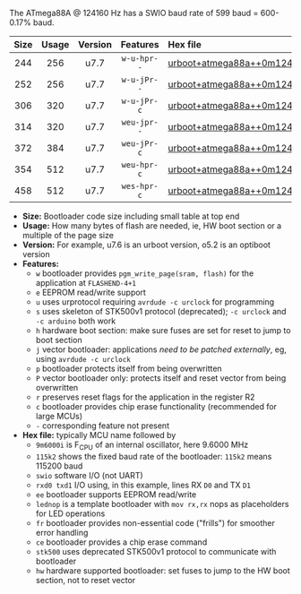 The ATmega88A @ 124160 Hz has a SWIO baud rate of 599 baud = 600-0.17% baud.

|Size|Usage|Version|Features|Hex file|
|:-:|:-:|:-:|:-:|:--|
|244|256|u7.7|`w-u-hpr--`|[urboot+atmega88a++0m124160i++++0k6_swio_rxd0_txd1_lednop_hw.hex](https://raw.githubusercontent.com/stefanrueger/urboot.hex/main/mcus/atmega88a/internal_oscillator/fint++0m124160_Hz/br++++0k6_bps/urboot+atmega88a++0m124160i++++0k6_swio_rxd0_txd1_lednop_hw.hex)|
|252|256|u7.7|`w-u-jPr--`|[urboot+atmega88a++0m124160i++++0k6_swio_rxd0_txd1.hex](https://raw.githubusercontent.com/stefanrueger/urboot.hex/main/mcus/atmega88a/internal_oscillator/fint++0m124160_Hz/br++++0k6_bps/urboot+atmega88a++0m124160i++++0k6_swio_rxd0_txd1.hex)|
|306|320|u7.7|`w-u-jPr-c`|[urboot+atmega88a++0m124160i++++0k6_swio_rxd0_txd1_lednop_fr_ce.hex](https://raw.githubusercontent.com/stefanrueger/urboot.hex/main/mcus/atmega88a/internal_oscillator/fint++0m124160_Hz/br++++0k6_bps/urboot+atmega88a++0m124160i++++0k6_swio_rxd0_txd1_lednop_fr_ce.hex)|
|314|320|u7.7|`weu-jpr--`|[urboot+atmega88a++0m124160i++++0k6_swio_rxd0_txd1_ee_lednop.hex](https://raw.githubusercontent.com/stefanrueger/urboot.hex/main/mcus/atmega88a/internal_oscillator/fint++0m124160_Hz/br++++0k6_bps/urboot+atmega88a++0m124160i++++0k6_swio_rxd0_txd1_ee_lednop.hex)|
|372|384|u7.7|`weu-jPr-c`|[urboot+atmega88a++0m124160i++++0k6_swio_rxd0_txd1_ee_lednop_fr_ce.hex](https://raw.githubusercontent.com/stefanrueger/urboot.hex/main/mcus/atmega88a/internal_oscillator/fint++0m124160_Hz/br++++0k6_bps/urboot+atmega88a++0m124160i++++0k6_swio_rxd0_txd1_ee_lednop_fr_ce.hex)|
|354|512|u7.7|`weu-hpr-c`|[urboot+atmega88a++0m124160i++++0k6_swio_rxd0_txd1_ee_lednop_fr_ce_hw.hex](https://raw.githubusercontent.com/stefanrueger/urboot.hex/main/mcus/atmega88a/internal_oscillator/fint++0m124160_Hz/br++++0k6_bps/urboot+atmega88a++0m124160i++++0k6_swio_rxd0_txd1_ee_lednop_fr_ce_hw.hex)|
|458|512|u7.7|`wes-hpr-c`|[urboot+atmega88a++0m124160i++++0k6_swio_rxd0_txd1_ee_lednop_fr_ce_stk500_hw.hex](https://raw.githubusercontent.com/stefanrueger/urboot.hex/main/mcus/atmega88a/internal_oscillator/fint++0m124160_Hz/br++++0k6_bps/urboot+atmega88a++0m124160i++++0k6_swio_rxd0_txd1_ee_lednop_fr_ce_stk500_hw.hex)|

- **Size:** Bootloader code size including small table at top end
- **Usage:** How many bytes of flash are needed, ie, HW boot section or a multiple of the page size
- **Version:** For example, u7.6 is an urboot version, o5.2 is an optiboot version
- **Features:**
  + `w` bootloader provides `pgm_write_page(sram, flash)` for the application at `FLASHEND-4+1`
  + `e` EEPROM read/write support
  + `u` uses urprotocol requiring `avrdude -c urclock` for programming
  + `s` uses skeleton of STK500v1 protocol (deprecated); `-c urclock` and `-c arduino` both work
  + `h` hardware boot section: make sure fuses are set for reset to jump to boot section
  + `j` vector bootloader: applications *need to be patched externally*, eg, using `avrdude -c urclock`
  + `p` bootloader protects itself from being overwritten
  + `P` vector bootloader only: protects itself and reset vector from being overwritten
  + `r` preserves reset flags for the application in the register R2
  + `c` bootloader provides chip erase functionality (recommended for large MCUs)
  + `-` corresponding feature not present
- **Hex file:** typically MCU name followed by
  + `9m6000i` is F<sub>CPU</sub> of an internal oscillator, here 9.6000 MHz
  + `115k2` shows the fixed baud rate of the bootloader: `115k2` means 115200 baud
  + `swio` software I/O (not UART)
  + `rxd0 txd1` I/O using, in this example, lines RX `D0` and TX `D1`
  + `ee` bootloader supports EEPROM read/write
  + `lednop` is a template bootloader with `mov rx,rx` nops as placeholders for LED operations
  + `fr` bootloader provides non-essential code ("frills") for smoother error handling
  + `ce` bootloader provides a chip erase command
  + `stk500` uses deprecated STK500v1 protocol to communicate with bootloader
  + `hw` hardware supported bootloader: set fuses to jump to the HW boot section, not to reset vector
